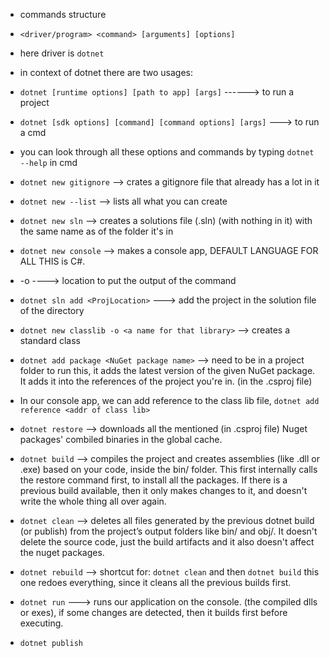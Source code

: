 - commands structure
- `<driver/program> <command> [arguments] [options]`
- here driver is `dotnet`
- in context of dotnet there are two usages:
- `dotnet [runtime options] [path to app] [args]` ------> to run a project
- `dotnet [sdk options] [command] [command options] [args]` ---> to run a cmd

- you can look through all these options and commands by typing `dotnet --help` in cmd

- `dotnet new gitignore` --> crates a gitignore file that already has a lot in it
- `dotnet new --list` --> lists all what you can create
- `dotnet new sln` --> creates a solutions file (.sln) (with nothing in it) with the same name as of the folder it's in
- `dotnet new console` --> makes a console app, DEFAULT LANGUAGE FOR ALL THIS is C#.
- -o <location/> ----> location to put the output of the command
- `dotnet sln add <ProjLocation>` ---> add the project in the solution file of the directory
- `dotnet new classlib -o <a name for that library>` --> creates a standard class
- `dotnet add package <NuGet package name>` --> need to be in a project folder to run this, it adds the latest version of the given NuGet package.
  It adds it into the references of the project you're in. (in the .csproj file)
- In our console app, we can add reference to the class lib file, `dotnet add reference <addr of class lib>`
- `dotnet restore` --> downloads all the mentioned (in .csproj file) Nuget packages' combiled binaries in the global cache.
- `dotnet build` --> compiles the project and creates assemblies (like .dll or .exe) based on your code, inside the bin/ folder. This first internally calls the restore command first, to install all the packages. If there is a previous build available, then it only makes changes to it, and doesn't write the whole thing all over again.
- `dotnet clean` --> deletes all files generated by the previous dotnet build (or publish) from the project’s output folders like bin/ and obj/.
  It doesn't delete the source code, just the build artifacts and it also doesn't affect the nuget packages.
- `dotnet rebuild` --> shortcut for: `dotnet clean` and then `dotnet build`
  this one redoes everything, since it cleans all the previous builds first.
- `dotnet run` ---> runs our application on the console. (the compiled dlls or exes), if some changes are detected, then it builds first before executing.
- `dotnet publish` 
